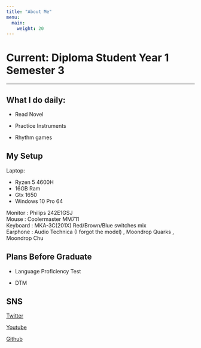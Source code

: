 ```yaml
---
title: "About Me"
menu:
  main:
    weight: 20
---
```

<h1> Current: Diploma Student Year 1 Semester 3 </h1>

----
<h2> What I do daily: </h2>
<p>

- Read Novel 

- Practice Instruments

- Rhythm games

</p>

<h2> My Setup </h2> 
Laptop: 
 <ul>
  <li>Ryzen 5 4600H </li>
  <li>16GB Ram</li>
  <li>Gtx 1650</li>
  <li>Windows 10 Pro 64</li>
</ul> 
Monitor : Philips 242E1GSJ <br> 
Mouse : Coolermaster MM711 <br>
Keyboard : MKA-3C(201X) Red/Brown/Blue switches mix <br>
Earphone : Audio Technica (I forgot the model) , Moondrop Quarks , Moondrop Chu

<br>
<h2> Plans Before Graduate </h2>
<p>

- Language Proficiency Test

- DTM

</p>

<h2> SNS </h2>
<p>
<a href="https:/twitter.com/">Twitter</a>
</p>
<p>
<a href="https://www.youtube.com/channel/UCYv4fA-tr1fq7uwJYKe9zmg">Youtube</a>
</p>
<p>
<a href="https://github.com/huveewomg">Github</a>
</p>

